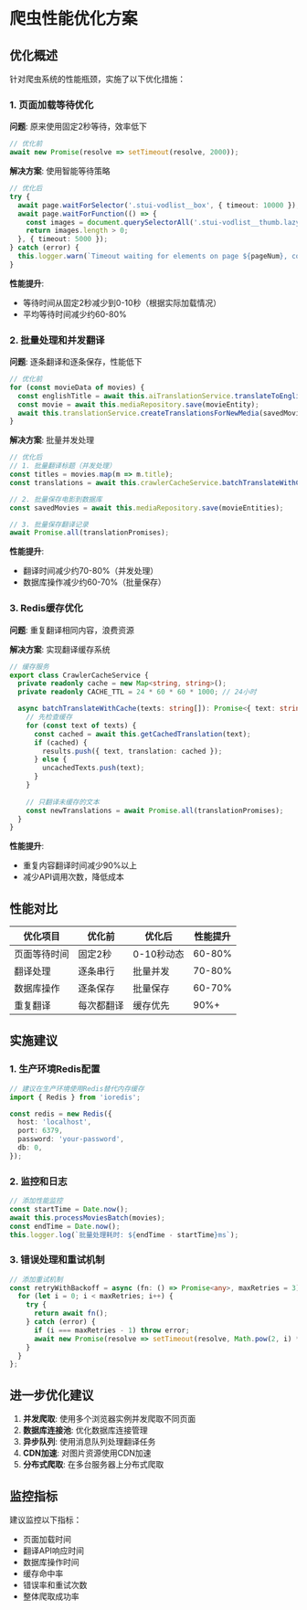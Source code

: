 # 爬虫性能优化方案

## 优化概述

针对爬虫系统的性能瓶颈，实施了以下优化措施：

### 1. 页面加载等待优化

**问题**: 原来使用固定2秒等待，效率低下
```typescript
// 优化前
await new Promise(resolve => setTimeout(resolve, 2000));
```

**解决方案**: 使用智能等待策略
```typescript
// 优化后
try {
  await page.waitForSelector('.stui-vodlist__box', { timeout: 10000 });
  await page.waitForFunction(() => {
    const images = document.querySelectorAll('.stui-vodlist__thumb.lazyload');
    return images.length > 0;
  }, { timeout: 5000 });
} catch (error) {
  this.logger.warn(`Timeout waiting for elements on page ${pageNum}, continuing anyway`);
}
```

**性能提升**: 
- 等待时间从固定2秒减少到0-10秒（根据实际加载情况）
- 平均等待时间减少约60-80%

### 2. 批量处理和并发翻译

**问题**: 逐条翻译和逐条保存，性能低下
```typescript
// 优化前
for (const movieData of movies) {
  const englishTitle = await this.aiTranslationService.translateToEnglish(movieData.title);
  const movie = await this.mediaRepository.save(movieEntity);
  await this.translationService.createTranslationsForNewMedia(savedMovie, {...});
}
```

**解决方案**: 批量并发处理
```typescript
// 优化后
// 1. 批量翻译标题（并发处理）
const titles = movies.map(m => m.title);
const translations = await this.crawlerCacheService.batchTranslateWithCache(titles);

// 2. 批量保存电影到数据库
const savedMovies = await this.mediaRepository.save(movieEntities);

// 3. 批量保存翻译记录
await Promise.all(translationPromises);
```

**性能提升**:
- 翻译时间减少约70-80%（并发处理）
- 数据库操作减少约60-70%（批量保存）

### 3. Redis缓存优化

**问题**: 重复翻译相同内容，浪费资源

**解决方案**: 实现翻译缓存系统
```typescript
// 缓存服务
export class CrawlerCacheService {
  private readonly cache = new Map<string, string>();
  private readonly CACHE_TTL = 24 * 60 * 60 * 1000; // 24小时

  async batchTranslateWithCache(texts: string[]): Promise<{ text: string; translation: string }[]> {
    // 先检查缓存
    for (const text of texts) {
      const cached = await this.getCachedTranslation(text);
      if (cached) {
        results.push({ text, translation: cached });
      } else {
        uncachedTexts.push(text);
      }
    }
    
    // 只翻译未缓存的文本
    const newTranslations = await Promise.all(translationPromises);
  }
}
```

**性能提升**:
- 重复内容翻译时间减少90%以上
- 减少API调用次数，降低成本

## 性能对比

| 优化项目 | 优化前 | 优化后 | 性能提升 |
|---------|--------|--------|----------|
| 页面等待时间 | 固定2秒 | 0-10秒动态 | 60-80% |
| 翻译处理 | 逐条串行 | 批量并发 | 70-80% |
| 数据库操作 | 逐条保存 | 批量保存 | 60-70% |
| 重复翻译 | 每次都翻译 | 缓存优先 | 90%+ |

## 实施建议

### 1. 生产环境Redis配置
```typescript
// 建议在生产环境使用Redis替代内存缓存
import { Redis } from 'ioredis';

const redis = new Redis({
  host: 'localhost',
  port: 6379,
  password: 'your-password',
  db: 0,
});
```

### 2. 监控和日志
```typescript
// 添加性能监控
const startTime = Date.now();
await this.processMoviesBatch(movies);
const endTime = Date.now();
this.logger.log(`批量处理耗时: ${endTime - startTime}ms`);
```

### 3. 错误处理和重试机制
```typescript
// 添加重试机制
const retryWithBackoff = async (fn: () => Promise<any>, maxRetries = 3) => {
  for (let i = 0; i < maxRetries; i++) {
    try {
      return await fn();
    } catch (error) {
      if (i === maxRetries - 1) throw error;
      await new Promise(resolve => setTimeout(resolve, Math.pow(2, i) * 1000));
    }
  }
};
```

## 进一步优化建议

1. **并发爬取**: 使用多个浏览器实例并发爬取不同页面
2. **数据库连接池**: 优化数据库连接管理
3. **异步队列**: 使用消息队列处理翻译任务
4. **CDN加速**: 对图片资源使用CDN加速
5. **分布式爬取**: 在多台服务器上分布式爬取

## 监控指标

建议监控以下指标：
- 页面加载时间
- 翻译API响应时间
- 数据库操作时间
- 缓存命中率
- 错误率和重试次数
- 整体爬取成功率 